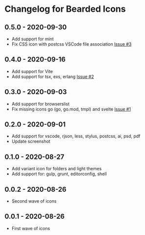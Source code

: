 # Changelog for Bearded Icons

## 0.5.0 - 2020-09-30

- Add support for mint
- Fix CSS icon with postcss VSCode file association [Issue #3](https://github.com/BeardedBear/bearded-icons/issues/3)


## 0.4.0 - 2020-09-16

- Add support for Vite
- Add support for tsx, exs, erlang [Issue #2](https://github.com/BeardedBear/bearded-icons/issues/2)

## 0.3.0 - 2020-09-03

- Add support for browserslist
- Fix missing icons go (go, go.mod, tmpl) and svelte [Issue #1](https://github.com/BeardedBear/bearded-icons/issues/1)


## 0.2.0 - 2020-09-01

- Add support for vscode, rjson, less, stylus, postcss, ai, psd, pdf
- Update screenshot

## 0.1.0 - 2020-08-27

- Add variant icon for folders and light themes
- Add support for: gulp, grunt, editorconfig, shell

## 0.0.2 - 2020-08-26

- Second wave of icons

## 0.0.1 - 2020-08-26

- First wave of icons
